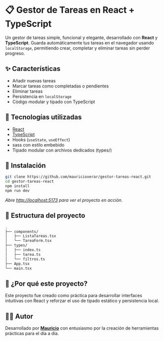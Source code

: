 
# 📋 Gestor de Tareas en React + TypeScript

Un gestor de tareas simple, funcional y elegante, desarrollado con **React** y **TypeScript**. Guarda automáticamente tus tareas en el navegador usando `localStorage`, permitiendo crear, completar y eliminar tareas sin perder progreso.

## ✨ Características

- Añadir nuevas tareas
- Marcar tareas como completadas o pendientes
- Eliminar tareas
- Persistencia en `localStorage`
- Código modular y tipado con TypeScript

## 🔧 Tecnologías utilizadas

- [React](https://react.dev/)
- [TypeScript](https://www.typescriptlang.org/)
- Hooks (`useState`, `useEffect`)
- sass con estilo embebido
- Tipado modular con archivos dedicados (types/)

## 🚀 Instalación

```bash
git clone https://github.com/mauricioverar/gestor-tareas-react.git
cd gestor-tareas-react
npm install
npm run dev
```

_Abre [http://localhost:5173](http://localhost:5173) para ver el proyecto en acción._

## 📁 Estructura del proyecto

```bash
.
├── components/
│   ├── ListaTareas.tsx
│   └── TareaForm.tsx
├── types/
│   ├── index.ts
│   ├── tarea.ts
│   └── filtros.ts
├── App.tsx
└── main.tsx
```

## 🤔 ¿Por qué este proyecto?

Este proyecto fue creado como práctica para desarrollar interfaces intuitivas con React y reforzar el uso de tipado estático y persistencia local.

## 🧑‍💻 Autor

Desarrollado por [**Mauricio**](https://github.com/mauricioverar) con entusiasmo por la creación de herramientas prácticas para el día a día.

